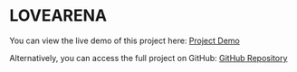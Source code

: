 # LOVEARENA

You can view the live demo of this project here: [Project Demo](#)

Alternatively, you can access the full project on GitHub: [GitHub Repository](https://github.com/ayushkp2/LoveArena)
